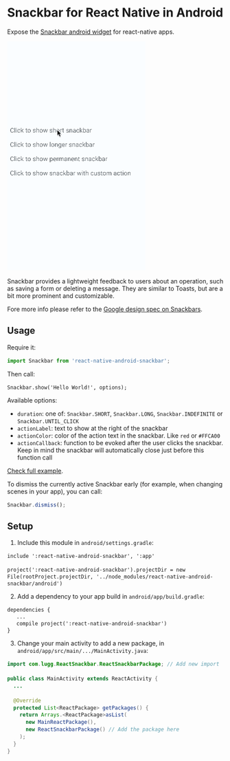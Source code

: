 # Snackbar for React Native in Android

Expose the [Snackbar android widget](http://developer.android.com/reference/android/support/design/widget/Snackbar.html) for react-native apps.

![Snackbar demo](/Example/snackbar.gif?raw=true)

Snackbar provides a lightweight feedback to users about an operation, such as saving a form or deleting a message. They are similar to Toasts, but are a bit more prominent and customizable.

Fore more info please refer to the [Google design spec on Snackbars](https://www.google.com/design/spec/components/snackbars-toasts.html#).


## Usage

Require it:

```js
import Snackbar from 'react-native-android-snackbar';
```

Then call:

```
Snackbar.show('Hello World!', options);
```

Available options:

- `duration`: one of: `Snackbar.SHORT`, `Snackbar.LONG`, `Snackbar.INDEFINITE` or `Snackbar.UNTIL_CLICK`
- `actionLabel`: text to show at the right of the snackbar
- `actionColor`: color of the action text in the snackbar. Like `red` or `#FFCA00`
- `actionCallback`: function to be evoked after the user clicks the snackbar. Keep in mind the snackbar will automatically close just before this function call

[Check full example](Example/index.android.js).

To dismiss the currently active Snackbar early (for example, when changing scenes in your app), you can call:

```js
Snackbar.dismiss();
```

## Setup

1. Include this module in `android/settings.gradle`:

```
include ':react-native-android-snackbar', ':app'

project(':react-native-android-snackbar').projectDir = new File(rootProject.projectDir, '../node_modules/react-native-android-snackbar/android')
```

2. Add a dependency to your app build in `android/app/build.gradle`:

```
dependencies {
   ...
   compile project(':react-native-android-snackbar')
}
```

3. Change your main activity to add a new package, in `android/app/src/main/.../MainActivity.java`:

```java
import com.lugg.ReactSnackbar.ReactSnackbarPackage; // Add new import

public class MainActivity extends ReactActivity {
  ...
  
  @Override
  protected List<ReactPackage> getPackages() {
    return Arrays.<ReactPackage>asList(
      new MainReactPackage(),
      new ReactSnackbarPackage() // Add the package here
    );
  }
}
```
